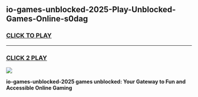 
## io-games-unblocked-2025-Play-Unblocked-Games-Online-s0dag
<h3>
<a href="https://premium76.site?title=io-games-unblocked-2025&ref=25A">CLICK TO PLAY</a></h3>
<hr>

<h3>
<a href="https://premium76.site?title=io-games-unblocked-2025&ref=25A">CLICK 2 PLAY</a>
  
</h3>

<a href="https://premium76.site?title=io-games-unblocked-2025&ref=25A"><img src="https://clearcache.store/games.png"></a>


**io-games-unblocked-2025 games unblocked: Your Gateway to Fun and Accessible Online Gaming**
